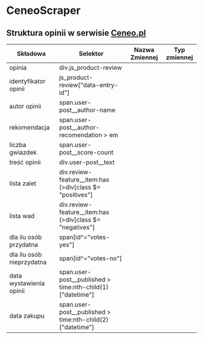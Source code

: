 # CeneoScraper

## Struktura opinii w serwisie [Ceneo.pl](https://www.ceneo.pl/)

|Składowa|Selektor|Nazwa Zmiennej|Typ zmiennej|
|--------|--------|--------------|------------|
|opinia|div.js_product-review|||
|identyfikator opinii|js_product-review\["data-entry-id"\]||| 
|autor opinii|span.user-post__author-name||| 
|rekomendacja|span.user-post__author-recomendation > em|||  
|liczba gwiazdek|span.user-post__score-count||| 
|treść opinii|div.user-post__text||| 
|lista zalet|div.review-feature__item:has (>div[class $= "positives"]||| 
|lista wad|div.review-feature__item:has (>div[class $= "negatives"]||| 
|dla ilu osób przydatna|span[id^="votes-yes"]||| 
|dla ilu osób nieprzydatna|span[id^="votes-no"]|||
|data wystawienia opinii|span.user-post__published > time:nth-child(1)["datetime"]||| 
|data zakupu|span.user-post__published > time:nth-child(2)["datetime"]|||

